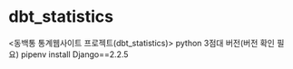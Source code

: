 # dbt_statistics
&lt;동백통 통계웹사이트 프로젝트(dbt_statistics)> python 3점대 버전(버전 확인 필요) pipenv install Django==2.2.5
